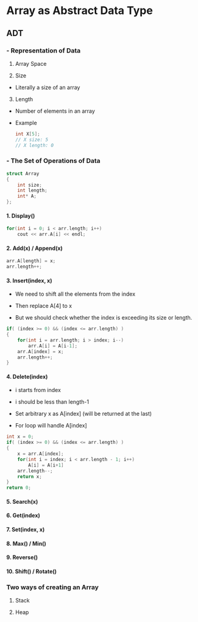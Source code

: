 # Array as Abstract Data Type

## ADT

### - Representation of Data

1. Array Space

2. Size

- Literally a size of an array

3. Length

- Number of elements in an array

- Example

    ```cpp
    int X[5];
    // X size: 5
    // X length: 0
    ```


### - The Set of Operations of Data

```cpp
struct Array
{
    int size;
    int length;
    int* A;    
};
```

#### 1. Display()

```cpp
for(int i = 0; i < arr.length; i++)
    cout << arr.A[i] << endl;
```

#### 2. Add(x) / Append(x)
```cpp
arr.A[length] = x;
arr.length++;
```

#### 3. Insert(index, x)

- We need to shift all the elements from the index

- Then replace A[4] to x

- But we should check whether the index is exceeding its size or length.

```cpp
if( (index >= 0) && (index <= arr.length) )
{
    for(int i = arr.length; i > index; i--)
        arr.A[i] = A[i-1];
    arr.A[index] = x;
    arr.length++;
}
```

#### 4. Delete(index)

- i starts from index

- i should be less than length-1

- Set arbitrary x as A[index] (will be returned at the last)

- For loop will handle A[index]

```cpp
int x = 0;
if( (index >= 0) && (index <= arr.length) )
{
    x = arr.A[index];
    for(int i = index; i < arr.length - 1; i++)
        A[i] = A[i+1]
    arr.length--;
    return x;
}
return 0;
```

#### 5. Search(x)

#### 6. Get(index)

#### 7. Set(index, x)

#### 8. Max() / Min()

#### 9. Reverse()

#### 10. Shift() / Rotate()

### Two ways of creating an Array

1. Stack

2. Heap
